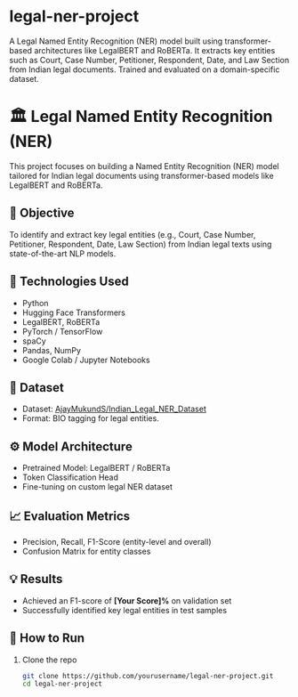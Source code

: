 # legal-ner-project
A Legal Named Entity Recognition (NER) model built using transformer-based architectures like LegalBERT and RoBERTa. It extracts key entities such as Court, Case Number, Petitioner, Respondent, Date, and Law Section from Indian legal documents. Trained and evaluated on a domain-specific dataset.
# 🏛️ Legal Named Entity Recognition (NER)

This project focuses on building a Named Entity Recognition (NER) model tailored for Indian legal documents using transformer-based models like LegalBERT and RoBERTa.

## 📌 Objective

To identify and extract key legal entities (e.g., Court, Case Number, Petitioner, Respondent, Date, Law Section) from Indian legal texts using state-of-the-art NLP models.

## 🔧 Technologies Used

- Python
- Hugging Face Transformers
- LegalBERT, RoBERTa
- PyTorch / TensorFlow
- spaCy
- Pandas, NumPy
- Google Colab / Jupyter Notebooks

## 📁 Dataset

- Dataset: [AjayMukundS/Indian_Legal_NER_Dataset](https://huggingface.co/datasets/AjayMukundS/Indian_Legal_NER_Dataset)
- Format: BIO tagging for legal entities.

## ⚙️ Model Architecture

- Pretrained Model: LegalBERT / RoBERTa
- Token Classification Head
- Fine-tuning on custom legal NER dataset

## 📈 Evaluation Metrics

- Precision, Recall, F1-Score (entity-level and overall)
- Confusion Matrix for entity classes

## 💡 Results

- Achieved an F1-score of **[Your Score]%** on validation set
- Successfully identified key legal entities in test samples

## 🚀 How to Run

1. Clone the repo
   ```bash
   git clone https://github.com/yourusername/legal-ner-project.git
   cd legal-ner-project
